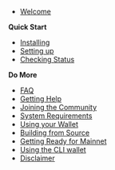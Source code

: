 - [Welcome](main.md)

**Quick Start**
- [Installing](guide/install.md)
- [Setting up](guide/setup.md)
- [Checking Status](guide/status.md)

**Do More**
- [FAQ](faq.md)
- [Getting Help](help.md)
- [Joining the Community](comm.md)
- [System Requirements](requirements.md)
- [Using your Wallet](wallet.md)
- [Building from Source](build.md)
- [Getting Ready for Mainnet](mainnet.md)
- [Using the CLI wallet](cli_wallet.md)
- [Disclaimer](disclaimer.md)
